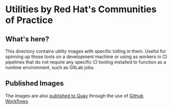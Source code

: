 # Utilities by Red Hat's Communities of Practice

## What's here?

This directory contains utility images with specific tolling in them. Useful for spinning up those tools on a development machine or using as workers in CI pipelines that do not require any specific CI tooling installed to function as a runtime environment, such as GitLab jobs.

## Published Images

The images are also [published to Quay](https://quay.io/organization/redhat-cop) through the use of [Github Workflows](../.github/workflows).
